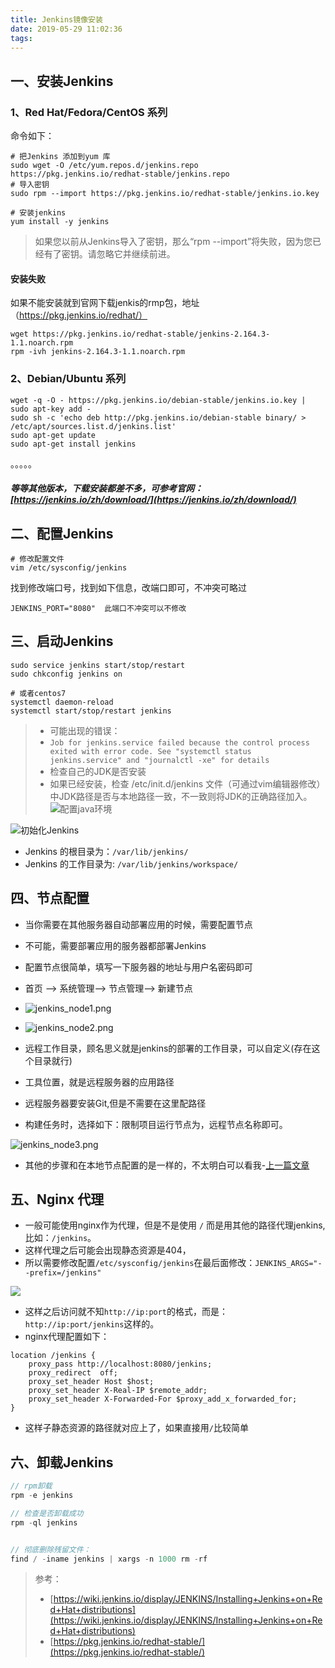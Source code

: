 ```yaml
---
title: Jenkins镜像安装
date: 2019-05-29 11:02:36
tags:
---
```

## 一、安装Jenkins  

### 1、Red Hat/Fedora/CentOS 系列
命令如下：
```
# 把Jenkins 添加到yum 库
sudo wget -O /etc/yum.repos.d/jenkins.repo https://pkg.jenkins.io/redhat-stable/jenkins.repo
# 导入密钥
sudo rpm --import https://pkg.jenkins.io/redhat-stable/jenkins.io.key

# 安装jenkins
yum install -y jenkins
```

> 如果您以前从Jenkins导入了密钥，那么“rpm --import”将失败，因为您已经有了密钥。请忽略它并继续前进。

#### 安装失败
如果不能安装就到官网下载jenkis的rmp包，地址（https://pkg.jenkins.io/redhat/）
```
wget https://pkg.jenkins.io/redhat-stable/jenkins-2.164.3-1.1.noarch.rpm
rpm -ivh jenkins-2.164.3-1.1.noarch.rpm
```

### 2、Debian/Ubuntu 系列

```
wget -q -O - https://pkg.jenkins.io/debian-stable/jenkins.io.key | sudo apt-key add -
sudo sh -c 'echo deb http://pkg.jenkins.io/debian-stable binary/ > /etc/apt/sources.list.d/jenkins.list'
sudo apt-get update
sudo apt-get install jenkins
```

。。。。。
##### 等等其他版本，下载安装都差不多，可参考官网：[https://jenkins.io/zh/download/](https://jenkins.io/zh/download/)

## 二、配置Jenkins
```
# 修改配置文件
vim /etc/sysconfig/jenkins
```
找到修改端口号，找到如下信息，改端口即可，不冲突可略过


```
JENKINS_PORT="8080"  此端口不冲突可以不修改 
```

## 三、启动Jenkins
```
sudo service jenkins start/stop/restart
sudo chkconfig jenkins on

# 或者centos7 
systemctl daemon-reload
systemctl start/stop/restart jenkins
```

> + 可能出现的错误：  
> + `Job for jenkins.service failed because the control process exited with error code. See "systemctl status jenkins.service" and "journalctl -xe" for details`  
> + 检查自己的JDK是否安装  
> + 如果已经安装，检查 /etc/init.d/jenkins 文件（可通过vim编辑器修改）中JDK路径是否与本地路径一致，不一致则将JDK的正确路径加入。
> ![配置java环境](java-conf.png)



![初始化Jenkins](jenkins_node1.png)

+ Jenkins 的根目录为：`/var/lib/jenkins/`
+ Jenkins 的工作目录为: `/var/lib/jenkins/workspace/`

## 四、节点配置
+ 当你需要在其他服务器自动部署应用的时候，需要配置节点
+ 不可能，需要部署应用的服务器都部署Jenkins
+ 配置节点很简单，填写一下服务器的地址与用户名密码即可
+ 首页 --> 系统管理--> 节点管理--> 新建节点
+ ![jenkins_node1.png](jenkins_node1.png)

+ ![jenkins_node2.png](jenkins_node2.png)

+ 远程工作目录，顾名思义就是jenkins的部署的工作目录，可以自定义(存在这个目录就行)  
+ 工具位置，就是远程服务器的应用路径
+ 远程服务器要安装Git,但是不需要在这里配路径
+ 构建任务时，选择如下：限制项目运行节点为，远程节点名称即可。

![jenkins_node3.png](jenkins_node3.png)

+ 其他的步骤和在本地节点配置的是一样的，不太明白可以看我-[上一篇文章](https://rstyro.github.io/blog/2019/05/06/Jenkins%E5%AE%89%E8%A3%85%E9%85%8D%E7%BD%AE%E4%BD%BF%E7%94%A8/)


## 五、Nginx 代理
+ 一般可能使用nginx作为代理，但是不是使用 `/` 而是用其他的路径代理jenkins,比如：`/jenkins`。
+ 这样代理之后可能会出现静态资源是404，
+ 所以需要修改配置`/etc/sysconfig/jenkins`在最后面修改：`JENKINS_ARGS="--prefix=/jenkins"`

![](nginx-proxy.png)

+ 这样之后访问就不知`http://ip:port`的格式，而是：`http://ip:port/jenkins`这样的。
+ nginx代理配置如下：
```
location /jenkins {
	proxy_pass http://localhost:8080/jenkins;
	proxy_redirect  off;
	proxy_set_header Host $host;
	proxy_set_header X-Real-IP $remote_addr;
	proxy_set_header X-Forwarded-For $proxy_add_x_forwarded_for;
}

```
+ 这样子静态资源的路径就对应上了，如果直接用`/`比较简单


## 六、卸载Jenkins
```js
// rpm卸载
rpm -e jenkins

// 检查是否卸载成功
rpm -ql jenkins 


// 彻底删除残留文件：
find / -iname jenkins | xargs -n 1000 rm -rf
```

> 参考：
> + [https://wiki.jenkins.io/display/JENKINS/Installing+Jenkins+on+Red+Hat+distributions](https://wiki.jenkins.io/display/JENKINS/Installing+Jenkins+on+Red+Hat+distributions)    
> + [https://pkg.jenkins.io/redhat-stable/](https://pkg.jenkins.io/redhat-stable/)
